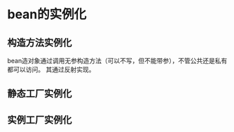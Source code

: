 # bean的实例化

## 构造方法实例化
bean造对象通过调用无参构造方法（可以不写，但不能带参），不管公共还是私有都可以访问。
其通过反射实现。

## 静态工厂实例化

## 实例工厂实例化